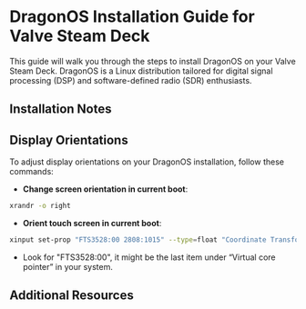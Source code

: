 # DragonOS Installation Guide for Valve Steam Deck

This guide will walk you through the steps to install DragonOS on your Valve Steam Deck. DragonOS is a Linux distribution tailored for digital signal processing (DSP) and software-defined radio (SDR) enthusiasts.

## Installation Notes

## Display Orientations

To adjust display orientations on your DragonOS installation, follow these commands:

- **Change screen orientation in current boot**:
```bash
xrandr -o right
```

- **Orient touch screen in current boot**:
```bash
xinput set-prop "FTS3528:00 2808:1015" --type=float "Coordinate Transformation Matrix" 0 1 0 -1 0 1 0 0 1
```

  - Look for "FTS3528:00", it might be the last item under “Virtual core pointer” in your system.

## Additional Resources
